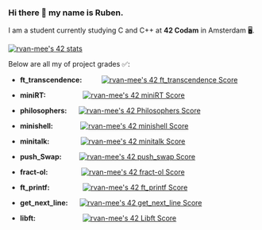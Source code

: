 ### Hi there 👋 my name is Ruben.
I am a student currently studying C and C++ at **42 Codam** in Amsterdam 🖥.

[![rvan-mee's 42 stats](https://badge42.vercel.app/api/v2/cl69mwa81019009k4fcmo62kd/stats?cursusId=21&coalitionId=58)](https://www.youtube.com/watch?v=dQw4w9WgXcQ)

Below are all my of project grades ✅: 

- **ft_transcendence:**&nbsp;&nbsp;&nbsp;&nbsp;&nbsp;&nbsp;&nbsp;&nbsp;&nbsp;&nbsp;[![rvan-mee's 42 ft_transcendence Score](https://badge42.vercel.app/api/v2/cl69mwa81019009k4fcmo62kd/project/2974516)](https://github.com/rvan-duy/42-transcendence)

- **miniRT:**&nbsp;&nbsp;&nbsp;&nbsp;&nbsp;&nbsp;&nbsp;&nbsp;&nbsp;&nbsp;&nbsp;&nbsp;&nbsp;&nbsp;&nbsp;&nbsp;&nbsp;&nbsp;&nbsp;[![rvan-mee's 42 miniRT Score](https://badge42.vercel.app/api/v2/cl69mwa81019009k4fcmo62kd/project/2777189)](https://github.com/rvan-mee/miniRT)

- **philosophers:**&nbsp;&nbsp;&nbsp;&nbsp;&nbsp;&nbsp;[![rvan-mee's 42 Philosophers Score](https://badge42.vercel.app/api/v2/cl69mwa81019009k4fcmo62kd/project/2666768)](https://github.com/rvan-mee/Philosophers) 

- **minishell:**&nbsp;&nbsp;&nbsp;&nbsp;&nbsp;&nbsp;&nbsp;&nbsp;&nbsp;&nbsp;&nbsp;&nbsp;&nbsp;&nbsp;[![rvan-mee's 42 minishell Score](https://badge42.vercel.app/api/v2/cl69mwa81019009k4fcmo62kd/project/2594006)](https://github.com/SietseVos/minishell)

- **minitalk:**&nbsp;&nbsp;&nbsp;&nbsp;&nbsp;&nbsp;&nbsp;&nbsp;&nbsp;&nbsp;&nbsp;&nbsp;&nbsp;&nbsp;&nbsp;&nbsp;[![rvan-mee's 42 minitalk Score](https://badge42.vercel.app/api/v2/cl69mwa81019009k4fcmo62kd/project/2558681)](https://github.com/rvan-mee/minitalk)

- **push_Swap:**&nbsp;&nbsp;&nbsp;&nbsp;&nbsp;&nbsp;&nbsp;&nbsp;&nbsp;[![rvan-mee's 42 push_swap Score](https://badge42.vercel.app/api/v2/cl69mwa81019009k4fcmo62kd/project/2519978)](https://github.com/rvan-mee/push_swap)

- **fract-ol:**&nbsp;&nbsp;&nbsp;&nbsp;&nbsp;&nbsp;&nbsp;&nbsp;&nbsp;&nbsp;&nbsp;&nbsp;&nbsp;&nbsp;&nbsp;&nbsp;&nbsp;[![rvan-mee's 42 fract-ol Score](https://badge42.vercel.app/api/v2/cl69mwa81019009k4fcmo62kd/project/2468006)](https://github.com/rvan-mee/fract-ol)

- **ft_printf:**&nbsp;&nbsp;&nbsp;&nbsp;&nbsp;&nbsp;&nbsp;&nbsp;&nbsp;&nbsp;&nbsp;&nbsp;&nbsp;&nbsp;&nbsp;&nbsp;&nbsp;[![rvan-mee's 42 ft_printf Score](https://badge42.vercel.app/api/v2/cl69mwa81019009k4fcmo62kd/project/2461974)](https://github.com/rvan-mee/printf)

- **get_next_line:**&nbsp;&nbsp;&nbsp;&nbsp;&nbsp;&nbsp;[![rvan-mee's 42 get_next_line Score](https://badge42.vercel.app/api/v2/cl69mwa81019009k4fcmo62kd/project/2389947)](https://github.com/rvan-mee/get_next_line)

- **libft:**&nbsp;&nbsp;&nbsp;&nbsp;&nbsp;&nbsp;&nbsp;&nbsp;&nbsp;&nbsp;&nbsp;&nbsp;&nbsp;&nbsp;&nbsp;&nbsp;&nbsp;&nbsp;&nbsp;&nbsp;&nbsp;&nbsp;&nbsp;&nbsp;[![rvan-mee's 42 Libft Score](https://badge42.vercel.app/api/v2/cl69mwa81019009k4fcmo62kd/project/2365164)](https://github.com/rvan-mee/Libft)

<!--
**rvan-mee/rvan-mee** is a ✨ _special_ ✨ repository because its `README.md` (this file) appears on your GitHub profile.

Here are some ideas to get you started:

- 🔭 I’m currently working on ...
- 🌱 I’m currently learning ...
- 👯 I’m looking to collaborate on ...
- 🤔 I’m looking for help with ...
- 💬 Ask me about ...
- 📫 How to reach me: ...
- 😄 Pronouns: ...
- ⚡ Fun fact: ...
-->
